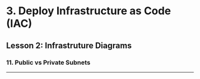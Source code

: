 # 3. Deploy Infrastructure as Code (IAC)

## Lesson 2: Infrastruture Diagrams


### 11. Public vs Private Subnets

___

